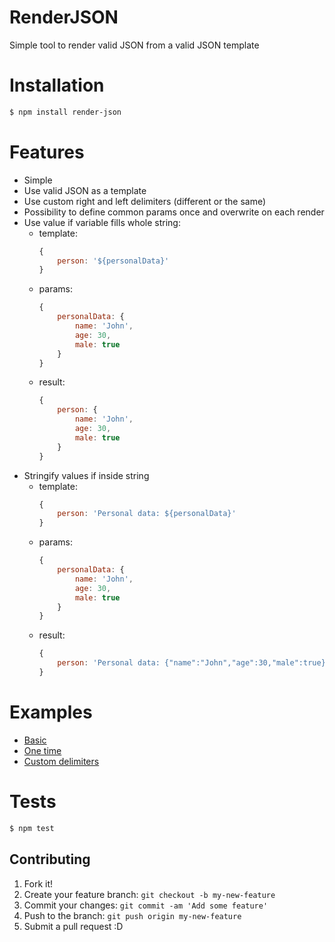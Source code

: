 # RenderJSON

Simple tool to render valid JSON from a valid JSON template

# Installation

```sh
$ npm install render-json
```

# Features

* Simple
* Use valid JSON as a template
* Use custom right and left delimiters (different or the same)
* Possibility to define common params once and overwrite on each render
* Use value if variable fills whole string:
    * template:
        ```javascript
        {
            person: '${personalData}'
        }
        ```
    * params:
        ```javascript
        {
            personalData: {
                name: 'John',
                age: 30,
                male: true
            }
        }
        ```
    * result:
        ```javascript
        {
            person: {
                name: 'John',
                age: 30,
                male: true
            }
        }
        ```
* Stringify values if inside string
    * template:
        ```javascript
        {
            person: 'Personal data: ${personalData}'
        }
        ```
    * params:
        ```javascript
        {
            personalData: {
                name: 'John',
                age: 30,
                male: true
            }
        }
        ```
    * result:
        ```javascript
        {
            person: 'Personal data: {"name":"John","age":30,"male":true}'
        }
        ```

# Examples

* [Basic](examples/basic)
* [One time](examples/one-time)
* [Custom delimiters](examples/custom-delimiters)


# Tests

```sh
$ npm test
```

## Contributing

1. Fork it!
2. Create your feature branch: `git checkout -b my-new-feature`
3. Commit your changes: `git commit -am 'Add some feature'`
4. Push to the branch: `git push origin my-new-feature`
5. Submit a pull request :D
